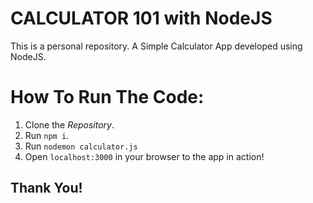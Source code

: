 CALCULATOR 101 with NodeJS
=============================================

This is a personal repository.
A Simple Calculator App developed using NodeJS.


How To Run The Code:
====================
1. Clone the *Repository*.
1. Run `npm i`.
1. Run `nodemon calculator.js`
2. Open `localhost:3000` in your browser to the app in action!


Thank You!
-----------
